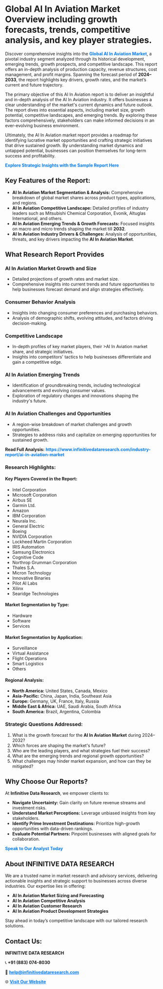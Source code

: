 <h1>Global AI In Aviation Market Overview including growth forecasts, trends, competitive analysis, and key player strategies.</h1>
<p>
Discover comprehensive insights into the 
<a href="https://www.infinitivedataresearch.com/industry-report/ai-in-aviation-market" rel="dofollow" style="color: #007BFF; text-decoration: none;"><strong>Global AI In Aviation Market</strong></a>, a pivotal industry segment analyzed through its historical development, emerging trends, growth prospects, and competitive landscape. This report offers an in-depth analysis of production capacity, revenue structures, cost management, and profit margins. Spanning the forecast period of <strong>2024–2033</strong>, the report highlights key drivers, growth rates, and the market’s current and future trajectory.
</p>
<p>
The primary objective of this AI In Aviation report is to deliver an insightful and in-depth analysis of the AI In Aviation industry. It offers businesses a clear understanding of the market's current dynamics and future outlook. The report dives into essential aspects, including market size, growth potential, competitive landscapes, and emerging trends. By exploring these factors comprehensively, stakeholders can make informed decisions in an ever-evolving business environment.
</p>
<p>
Ultimately, the AI In Aviation market report provides a roadmap for identifying lucrative market opportunities and crafting strategic initiatives that drive sustained growth. By understanding market dynamics and untapped potential, businesses can position themselves for long-term success and profitability.
</p>
<p>
<a href="https://www.infinitivedataresearch.com/request-sample/reportId=106748" style="color: #007BFF; text-decoration: none;"><strong>Explore Strategic Insights with the Sample Report Here</strong></a>
</p>

<h2>Key Features of the Report:</h2>
<ul>
<li><strong>AI In Aviation Market Segmentation & Analysis:</strong> Comprehensive breakdown of global market shares across product types, applications, and regions.</li>
<li><strong>AI In Aviation Competitive Landscape:</strong> Detailed profiles of industry leaders such as Mitsubishi Chemical Corporation, Evonik, Altuglas International, and others.</li>
<li><strong>AI In Aviation Emerging Trends & Growth Forecasts:</strong> Focused insights on macro and micro trends shaping the market till <strong>2032</strong>.</li>
<li><strong>AI In Aviation Industry Drivers & Challenges:</strong> Analysis of opportunities, threats, and key drivers impacting the <strong>AI In Aviation Market</strong>.</li>
</ul>

<h2>What Research Report Provides</h2>
<h3>AI In Aviation Market Growth and Size</h3>
<ul>
<li>Detailed projections of growth rates and market size.</li>
<li>Comprehensive insights into current trends and future opportunities to help businesses forecast demand and align strategies effectively.</li>
</ul>

<h3>Consumer Behavior Analysis</h3>
<ul>
<li>Insights into changing consumer preferences and purchasing behaviors.</li>
<li>Analysis of demographic shifts, evolving attitudes, and factors driving decision-making.</li>
</ul>

<h3>Competitive Landscape</h3>
<ul>
<li>In-depth profiles of key market players, their >AI In Aviation market share, and strategic initiatives.</li>
<li>Insights into competitors' tactics to help businesses differentiate and gain a competitive edge.</li>
</ul>

<h3>AI In Aviation Emerging Trends</h3>
<ul>
<li>Identification of groundbreaking trends, including technological advancements and evolving consumer values.</li>
<li>Exploration of regulatory changes and innovations shaping the industry's future.</li>
</ul>

<h3>AI In Aviation Challenges and Opportunities</h3>
<ul>
<li>A region-wise breakdown of market challenges and growth opportunities.</li>
<li>Strategies to address risks and capitalize on emerging opportunities for sustained growth.</li>
</ul>
<p><strong>Read Full Analysis:</strong> <a href="https://www.infinitivedataresearch.com/industry-report/ai-in-aviation-market" rel="dofollow" style="color: #007BFF; text-decoration: none;"><strong>https://www.infinitivedataresearch.com/industry-report/ai-in-aviation-market</strong></a></p>
<h3>Research Highlights:</h3>
<h4>Key Players Covered in the Report:</h4>
<ul><li>Intel Corporation</li><li>Microsoft Corporation</li><li>Airbus SE</li><li>Garmin Ltd.</li><li>Amazon</li><li>IBM Corporation</li><li>Neurala Inc.</li><li>General Electric</li><li>Boeing</li><li>NVIDIA Corporation</li><li>Lockheed Martin Corporation</li><li>IRIS Automation</li><li>Samsung Electronics</li><li>Cognitive Code</li><li>Northrop Grumman Corporation</li><li>Thales S.A.</li><li>Micron Technology</li><li>Innovative Binaries</li><li>Pilot AI Labs</li><li>Xilinx</li><li>Searidge Technologies</li></ul>
<h4>Market Segmentation by Type:</h4>
<ul><li>Hardware</li><li>Software</li><li>Services</li></ul>
<h4>Market Segmentation by Application:</h4>
<ul><li>Surveillance</li><li>Virtual Assistance</li><li>Flight Operations</li><li>Smart Logistics</li><li>Others</li></ul>

<h4>Regional Analysis:</h4>
<ul>
<li><strong>North America:</strong> United States, Canada, Mexico</li>
<li><strong>Asia-Pacific:</strong> China, Japan, India, Southeast Asia</li>
<li><strong>Europe:</strong> Germany, UK, France, Italy, Russia</li>
<li><strong>Middle East & Africa:</strong> UAE, Saudi Arabia, South Africa</li>
<li><strong>South America:</strong> Brazil, Argentina, Colombia</li>
</ul>

<h3>Strategic Questions Addressed:</h3>
<ol>
<li>What is the growth forecast for the <strong>AI In Aviation Market</strong> during 2024–2032?</li>
<li>Which forces are shaping the market's future?</li>
<li>Who are the leading players, and what strategies fuel their success?</li>
<li>What are the emerging trends and regional growth opportunities?</li>
<li>What challenges may hinder market expansion, and how can they be mitigated?</li>
</ol>

<h2>Why Choose Our Reports?</h2>
<p>At <strong>Infinitive Data Research</strong>, we empower clients to:</p>
<ul>
<li><strong>Navigate Uncertainty:</strong> Gain clarity on future revenue streams and investment risks.</li>
<li><strong>Understand Market Perceptions:</strong> Leverage unbiased insights from key stakeholders.</li>
<li><strong>Identify Prime Investment Destinations:</strong> Prioritize high-growth opportunities with data-driven rankings.</li>
<li><strong>Evaluate Potential Partners:</strong> Pinpoint businesses with aligned goals for collaboration.</li>
</ul>
<p><a href="https://www.infinitivedataresearch.com/industry-report/ai-in-aviation-market" rel="dofollow" style="color: #007BFF; text-decoration: none;"><strong>Speak to Our Analyst Today</strong></a></p>

<h2>About INFINITIVE DATA RESEARCH</h2>
<p>We are a trusted name in market research and advisory services, delivering actionable insights and strategic support to businesses across diverse industries. Our expertise lies in offering:</p>
<ul>
<li><strong>AI In Aviation Market Sizing and Forecasting</strong></li>
<li><strong>AI In Aviation Competitive Analysis</strong></li>
<li><strong>AI In Aviation Customer Research</strong></li>
<li><strong>AI In Aviation Product Development Strategies</strong></li>
</ul>
<p>Stay ahead in today’s competitive landscape with our tailored research solutions.</p>

<h2>Contact Us:</h2>
<p><strong>INFINITIVE DATA RESEARCH</strong></p>
<p>📞 <strong>+91 (883) 074-8030</strong></p>
<p>📧 <strong><a href="mailto:help@infinitivedataresearch.com" style="color: #007BFF;">help@infinitivedataresearch.com</a></strong></p>
<p>🌐 <strong><a href="https://www.infinitivedataresearch.com" rel="dofollow" style="color: #007BFF;">Visit Our Website</a></strong></p>